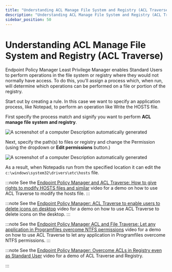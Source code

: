 ```yaml
---
title: "Understanding ACL Manage File System and Registry (ACL Traverse)"
description: "Understanding ACL Manage File System and Registry (ACL Traverse)"
sidebar_position: 50
---
```


# Understanding ACL Manage File System and Registry (ACL Traverse)

Endpoint Policy Manager Least Privilege Manager enables Standard Users to perform operations in the
file system or registry where they would not normally have access. To do this, you’ll assign a
process which, when run, will determine which operations can be performed on a file or portion of
the registry.

Start out by creating a rule. In this case we want to specify an application process, like Notepad,
to perform an operation like Write the HOSTS file.

First specify the process match and signify you want to perform **ACL manage file system and
registry**.

![A screenshot of a computer Description automatically generated](/images/endpointpolicymanager/leastprivilege/understanding_acl_manage_file.webp)

Next, specify the path(s) to files or registry and change the Permission (using the dropdown or
**Edit permissions** button.)

![A screenshot of a computer Description automatically generated](/images/endpointpolicymanager/leastprivilege/understanding_acl_manage_file_1.webp)

As a result, when Notepadis run from the specified location it can edit the
`c:\windows\system32\drivers\etc\hosts` file.

:::note
See the
[Endpoint Policy Manager and ACL Traverse: How to give rights to modify HOSTS files and similar](/docs/endpointpolicymanager/components/endpointprivilegemanager/videolearningcenter/acltraverse/modifyhosts.md)
video for a demo on how to use ACL Traverse to modify the hosts file.
:::


:::note
See the
[Endpoint Policy Manager: ACL Traverse to enable users to delete icons on desktop](/docs/endpointpolicymanager/components/endpointprivilegemanager/videolearningcenter/acltraverse/deleteicons.md)
video for a demo on how to use ACL Traverse to delete icons on the desktop.
:::


:::note
See the
[Endpoint Policy Manager ACL and File Traverse: Let any application in Programfiles overcome NTFS permissions](/docs/endpointpolicymanager/components/endpointprivilegemanager/videolearningcenter/acltraverse/ntfspermissions.md)
video for a demo on how to use ACL Traverse to let any application in Programfiles overcome NTFS
permissions.
:::


:::note
See the
[Endpoint Policy Manager: Overcome ACLs in Registry even as Standard User](/docs/endpointpolicymanager/components/endpointprivilegemanager/videolearningcenter/acltraverse/registry.md)
video for a demo of ACL Traverse and Registry.

:::
